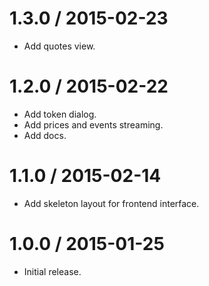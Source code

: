 1.3.0 / 2015-02-23
==================

* Add quotes view.

1.2.0 / 2015-02-22
==================

* Add token dialog.
* Add prices and events streaming.
* Add docs.

1.1.0 / 2015-02-14
==================

* Add skeleton layout for frontend interface.

1.0.0 / 2015-01-25
==================

* Initial release.

